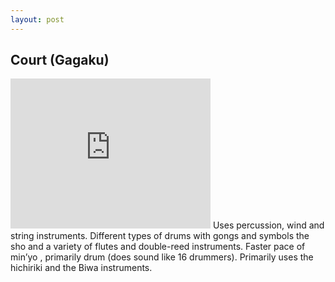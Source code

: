 ```yaml
---
layout: post
---
```


## Court (Gagaku)

<iframe width="320" height="240" src="https://www.youtube.com/embed/KG9efSXLGDw" frameborder="0" allowfullscreen></iframe> 
Uses percussion, wind and string instruments. Different types of drums with gongs and symbols the sho and a variety of flutes and double-reed instruments. Faster pace of min’yo , primarily drum (does sound like 16 drummers). Primarily uses the hichiriki and the Biwa instruments. 
